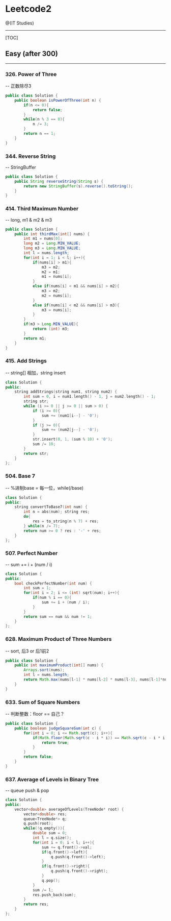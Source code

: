 # Leetcode2

@(IT Studies)


-------------------

[TOC]

## Easy (after 300)
-------------------

### 326. Power of Three
-- 正数除尽3
``` java
public class Solution {
    public boolean isPowerOfThree(int n) {
        if(n <= 0){
            return false;
        }
        while(n % 3 == 0){
            n /= 3;
        }
        return n == 1;
    }
}
```
### 344. Reverse String
-- StringBuffer
``` java
public class Solution {
    public String reverseString(String s) {
        return new StringBuffer(s).reverse().toString();
    }
}
```
### 414. Third Maximum Number
-- long, m1 & m2 & m3
``` java
public class Solution {
    public int thirdMax(int[] nums) {
        int m1 = nums[0];
        long m2 = Long.MIN_VALUE;
        long m3 = Long.MIN_VALUE;
        int l = nums.length;
        for(int i = 1; i < l; i++){
            if(nums[i] > m1){
                m3 = m2;
                m2 = m1;
                m1 = nums[i];
            }
            else if(nums[i] < m1 && nums[i] > m2){
                m3 = m2;
                m2 = nums[i];
            }
            else if(nums[i] < m2 && nums[i] > m3){
                m3 = nums[i];
            }
        }
        if(m3 > Long.MIN_VALUE){
            return (int) m3;
        }
        return m1;
    }
}
```
### 415. Add Strings
-- string[] 相加，string insert
``` cpp
class Solution {
public:
    string addStrings(string num1, string num2) {
        int sum = 0, i = num1.length() - 1, j = num2.length() - 1;
        string str;
        while (i >= 0 || j >= 0 || sum > 0) {
            if (i >= 0){
                sum += (num1[i--] - '0');
            }
            if (j >= 0){
                sum += (num2[j--] - '0');
            } 
            str.insert(0, 1, (sum % 10) + '0');
            sum /= 10;
        }
        return str;
    }
};
```
### 504. Base 7
-- %进制base = 每一位，while(/base)
``` cpp
class Solution {
public:
    string convertToBase7(int num) {
        int n = abs(num); string res;
        do{
            res = to_string(n % 7) + res;
        } while(n /= 7);
        return num >= 0 ? res : '-' + res;   
    }
};
```
### 507. Perfect Number
-- sum += i + (num / i)
``` cpp
class Solution {
public:
    bool checkPerfectNumber(int num) {
        int sum = 1;
        for(int i = 2; i <= (int) sqrt(num); i++){
            if(num % i == 0){
                sum += i + (num / i);
            }
        }
        return sum == num && num != 1;
    }
};
```
### 628. Maximum Product of Three Numbers
-- sort, 后3 or 后1前2
``` java
public class Solution {
    public int maximumProduct(int[] nums) {
        Arrays.sort(nums);
        int l = nums.length;
        return Math.max(nums[l-1] * nums[l-2] * nums[l-3], nums[l-1]*nums[0]*nums[1]);
    }
}
```
### 633. Sum of Square Numbers
-- 判断整数：floor == 自己？
``` java
public class Solution {
    public boolean judgeSquareSum(int c) {
        for(int i = 0; i <= Math.sqrt(c); i++){
            if(Math.floor(Math.sqrt(c - i * i)) == Math.sqrt(c - i * i)){
                return true;
            }
        }
        return false;
    }
}
```
### 637. Average of Levels in Binary Tree
-- queue push & pop
``` cpp
class Solution {
public:
    vector<double> averageOfLevels(TreeNode* root) {
        vector<double> res;
        queue<TreeNode*> q;
        q.push(root);
        while(!q.empty()){
            double sum = 0;
            int l = q.size();
            for(int i = 0; i < l; i++){
                sum += q.front()->val;
                if(q.front()->left){
                    q.push(q.front()->left);
                }
                if(q.front()->right){
                    q.push(q.front()->right);
                }
                q.pop();
            }
            sum /= l;
            res.push_back(sum);
        }
        return res;
    }
};
```